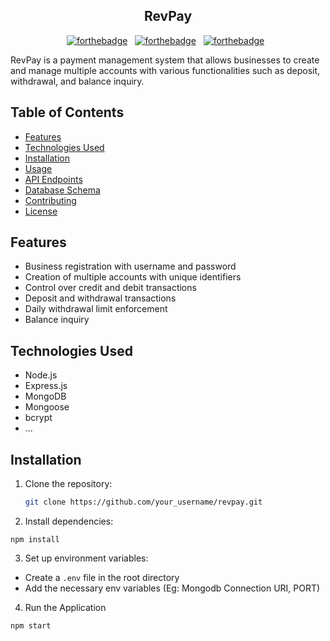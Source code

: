 <h2 align="center">
  RevPay<br/>
</h2>

<center>

[![forthebadge](https://forthebadge.com/images/badges/built-with-love.svg)](https://forthebadge.com) &nbsp;
[![forthebadge](https://forthebadge.com/images/badges/made-with-javascript.svg)](https://forthebadge.com) &nbsp;
[![forthebadge](https://forthebadge.com/images/badges/open-source.svg)](https://forthebadge.com) &nbsp;

</center>

RevPay is a payment management system that allows businesses to create and manage multiple accounts with various functionalities such as deposit, withdrawal, and balance inquiry.

## Table of Contents

- [Features](#features)
- [Technologies Used](#technologies-used)
- [Installation](#installation)
- [Usage](#usage)
- [API Endpoints](#api-endpoints)
- [Database Schema](#database-schema)
- [Contributing](#contributing)
- [License](#license)

## Features

- Business registration with username and password
- Creation of multiple accounts with unique identifiers
- Control over credit and debit transactions
- Deposit and withdrawal transactions
- Daily withdrawal limit enforcement
- Balance inquiry

## Technologies Used

- Node.js
- Express.js
- MongoDB
- Mongoose
- bcrypt
- ...

## Installation

1. Clone the repository:

   ```bash
   git clone https://github.com/your_username/revpay.git
   ```

2. Install dependencies:

```cd revpay
npm install
```

3. Set up environment variables:

- Create a `.env` file in the root directory
- Add the necessary env variables (Eg: Mongodb Connection URI, PORT)

4. Run the Application

```
npm start
```
